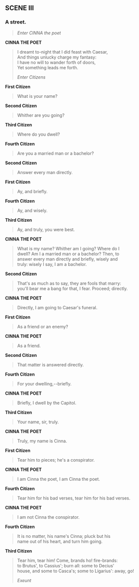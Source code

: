 ## SCENE III

### A street.

> *Enter CINNA the poet*

<span id="speech1">**CINNA THE POET**</span>

> <span id="3.3.1">I dreamt to-night that I did feast with
> Caesar,</span>  
> <span id="3.3.2">And things unlucky charge my fantasy:</span>  
> <span id="3.3.3">I have no will to wander forth of doors,</span>  
> <span id="3.3.4">Yet something leads me forth.</span>  
>
> *Enter Citizens*

<span id="speech2">**First Citizen**</span>

> <span id="3.3.5">What is your name?</span>  

<span id="speech3">**Second Citizen**</span>

> <span id="3.3.6">Whither are you going?</span>  

<span id="speech4">**Third Citizen**</span>

> <span id="3.3.7">Where do you dwell?</span>  

<span id="speech5">**Fourth Citizen**</span>

> <span id="3.3.8">Are you a married man or a bachelor?</span>  

<span id="speech6">**Second Citizen**</span>

> <span id="3.3.9">Answer every man directly.</span>  

<span id="speech7">**First Citizen**</span>

> <span id="3.3.10">Ay, and briefly.</span>  

<span id="speech8">**Fourth Citizen**</span>

> <span id="3.3.11">Ay, and wisely.</span>  

<span id="speech9">**Third Citizen**</span>

> <span id="3.3.12">Ay, and truly, you were best.</span>  

<span id="speech10">**CINNA THE POET**</span>

> <span id="3.3.13">What is my name? Whither am I going? Where do
> I</span>  
> <span id="3.3.14">dwell? Am I a married man or a bachelor? Then,
> to</span>  
> <span id="3.3.15">answer every man directly and briefly, wisely
> and</span>  
> <span id="3.3.16">truly: wisely I say, I am a bachelor.</span>  

<span id="speech11">**Second Citizen**</span>

> <span id="3.3.17">That's as much as to say, they are fools that
> marry:</span>  
> <span id="3.3.18">you'll bear me a bang for that, I fear. Proceed;
> directly.</span>  

<span id="speech12">**CINNA THE POET**</span>

> <span id="3.3.19">Directly, I am going to Caesar's funeral.</span>  

<span id="speech13">**First Citizen**</span>

> <span id="3.3.20">As a friend or an enemy?</span>  

<span id="speech14">**CINNA THE POET**</span>

> <span id="3.3.21">As a friend.</span>  

<span id="speech15">**Second Citizen**</span>

> <span id="3.3.22">That matter is answered directly.</span>  

<span id="speech16">**Fourth Citizen**</span>

> <span id="3.3.23">For your dwelling,--briefly.</span>  

<span id="speech17">**CINNA THE POET**</span>

> <span id="3.3.24">Briefly, I dwell by the Capitol.</span>  

<span id="speech18">**Third Citizen**</span>

> <span id="3.3.25">Your name, sir, truly.</span>  

<span id="speech19">**CINNA THE POET**</span>

> <span id="3.3.26">Truly, my name is Cinna.</span>  

<span id="speech20">**First Citizen**</span>

> <span id="3.3.27">Tear him to pieces; he's a conspirator.</span>  

<span id="speech21">**CINNA THE POET**</span>

> <span id="3.3.28">I am Cinna the poet, I am Cinna the poet.</span>  

<span id="speech22">**Fourth Citizen**</span>

> <span id="3.3.29">Tear him for his bad verses, tear him for his bad
> verses.</span>  

<span id="speech23">**CINNA THE POET**</span>

> <span id="3.3.30">I am not Cinna the conspirator.</span>  

<span id="speech24">**Fourth Citizen**</span>

> <span id="3.3.31">It is no matter, his name's Cinna; pluck but
> his</span>  
> <span id="3.3.32">name out of his heart, and turn him going.</span>  

<span id="speech25">**Third Citizen**</span>

> <span id="3.3.33">Tear him, tear him! Come, brands ho!
> fire-brands:</span>  
> <span id="3.3.34">to Brutus', to Cassius'; burn all: some to
> Decius'</span>  
> <span id="3.3.35">house, and some to Casca's; some to Ligarius': away,
> go!</span>  
>
> *Exeunt*
